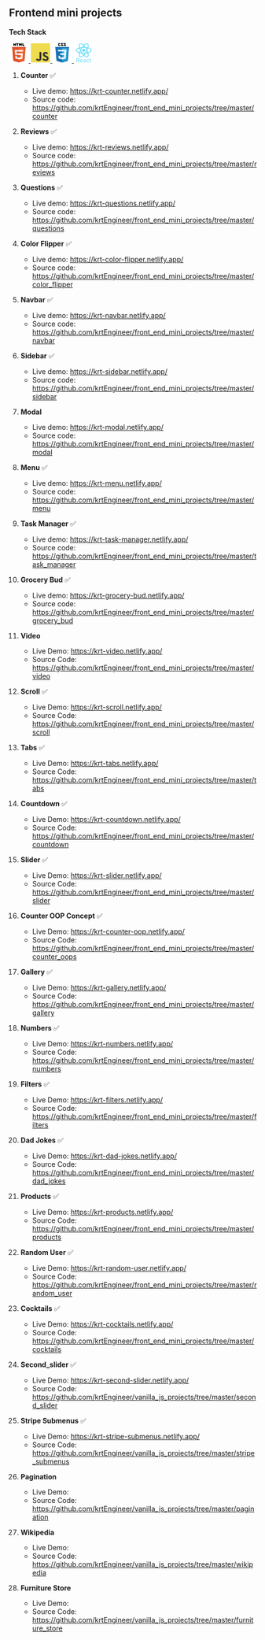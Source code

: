 ## Frontend mini projects

**Tech Stack**

<a href="https://www.w3.org/html/" target="_blank" rel="noreferrer"> <img src="https://raw.githubusercontent.com/devicons/devicon/master/icons/html5/html5-original-wordmark.svg" alt="html5" width="40" height="40"/> </a> <a href="https://developer.mozilla.org/en-US/docs/Web/JavaScript" target="_blank" rel="noreferrer"> <img src="https://raw.githubusercontent.com/devicons/devicon/master/icons/javascript/javascript-original.svg" alt="javascript" width="40" height="40"/> </a> <a href="https://www.w3schools.com/css/" target="_blank" rel="noreferrer"> <img src="https://raw.githubusercontent.com/devicons/devicon/master/icons/css3/css3-original-wordmark.svg" alt="css3" width="40" height="40"/> </a> <a href="https://reactjs.org/" target="_blank" rel="noreferrer"> <img src="https://raw.githubusercontent.com/devicons/devicon/master/icons/react/react-original-wordmark.svg" alt="react" width="40" height="40"/> </a>

1. **Counter** :white_check_mark:

   - Live demo: https://krt-counter.netlify.app/
   - Source code: https://github.com/krtEngineer/front_end_mini_projects/tree/master/counter

2. **Reviews** :white_check_mark:

   - Live demo: https://krt-reviews.netlify.app/
   - Source code: https://github.com/krtEngineer/front_end_mini_projects/tree/master/reviews

3. **Questions** :white_check_mark:

   - Live demo: https://krt-questions.netlify.app/
   - Source code: https://github.com/krtEngineer/front_end_mini_projects/tree/master/questions

4. **Color Flipper** :white_check_mark:

   - Live demo: https://krt-color-flipper.netlify.app/
   - Source code: https://github.com/krtEngineer/front_end_mini_projects/tree/master/color_flipper

5. **Navbar** :white_check_mark:

   - Live demo: https://krt-navbar.netlify.app/
   - Source code: https://github.com/krtEngineer/front_end_mini_projects/tree/master/navbar

6. **Sidebar** :white_check_mark:

   - Live demo: https://krt-sidebar.netlify.app/
   - Source code: https://github.com/krtEngineer/front_end_mini_projects/tree/master/sidebar

7. **Modal**

   - Live demo: https://krt-modal.netlify.app/
   - Source code: https://github.com/krtEngineer/front_end_mini_projects/tree/master/modal

8. **Menu** :white_check_mark:

   - Live demo: https://krt-menu.netlify.app/
   - Source code: https://github.com/krtEngineer/front_end_mini_projects/tree/master/menu

9. **Task Manager** :white_check_mark:

   - Live demo: https://krt-task-manager.netlify.app/
   - Source code: https://github.com/krtEngineer/front_end_mini_projects/tree/master/task_manager

10. **Grocery Bud** :white_check_mark:

    - Live demo: https://krt-grocery-bud.netlify.app/
    - Source code: https://github.com/krtEngineer/front_end_mini_projects/tree/master/grocery_bud

11. **Video**

    - Live Demo: https://krt-video.netlify.app/
    - Source Code: https://github.com/krtEngineer/front_end_mini_projects/tree/master/video

12. **Scroll** :white_check_mark:

    - Live Demo: https://krt-scroll.netlify.app/
    - Source Code: https://github.com/krtEngineer/front_end_mini_projects/tree/master/scroll

13. **Tabs** :white_check_mark:

    - Live Demo: https://krt-tabs.netlify.app/
    - Source Code: https://github.com/krtEngineer/front_end_mini_projects/tree/master/tabs

14. **Countdown** :white_check_mark:

    - Live Demo: https://krt-countdown.netlify.app/
    - Source Code: https://github.com/krtEngineer/front_end_mini_projects/tree/master/countdown

15. **Slider** :white_check_mark:

    - Live Demo: https://krt-slider.netlify.app/
    - Source Code: https://github.com/krtEngineer/front_end_mini_projects/tree/master/slider

16. **Counter OOP Concept** :white_check_mark:

    - Live Demo: https://krt-counter-oop.netlify.app/
    - Source Code: https://github.com/krtEngineer/front_end_mini_projects/tree/master/counter_oops

17. **Gallery** :white_check_mark:

    - Live Demo: https://krt-gallery.netlify.app/
    - Source Code: https://github.com/krtEngineer/front_end_mini_projects/tree/master/gallery

18. **Numbers** :white_check_mark:

    - Live Demo: https://krt-numbers.netlify.app/
    - Source Code: https://github.com/krtEngineer/front_end_mini_projects/tree/master/numbers

19. **Filters** :white_check_mark:

    - Live Demo: https://krt-filters.netlify.app/
    - Source Code: https://github.com/krtEngineer/front_end_mini_projects/tree/master/filters

20. **Dad Jokes** :white_check_mark:

    - Live Demo: https://krt-dad-jokes.netlify.app/
    - Source Code: https://github.com/krtEngineer/front_end_mini_projects/tree/master/dad_jokes

21. **Products** :white_check_mark:

    - Live Demo: https://krt-products.netlify.app/
    - Source Code: https://github.com/krtEngineer/front_end_mini_projects/tree/master/products

22. **Random User** :white_check_mark:

    - Live Demo: https://krt-random-user.netlify.app/
    - Source Code: https://github.com/krtEngineer/front_end_mini_projects/tree/master/random_user

23. **Cocktails** :white_check_mark:

    - Live Demo: https://krt-cocktails.netlify.app/
    - Source Code: https://github.com/krtEngineer/front_end_mini_projects/tree/master/cocktails

24. **Second_slider** :white_check_mark:

    - Live Demo: https://krt-second-slider.netlify.app/
    - Source Code: https://github.com/krtEngineer/vanilla_js_projects/tree/master/second_slider

25. **Stripe Submenus** :white_check_mark:

    - Live Demo: https://krt-stripe-submenus.netlify.app/
    - Source Code: https://github.com/krtEngineer/vanilla_js_projects/tree/master/stripe_submenus

26. **Pagination**

    - Live Demo:
    - Source Code: https://github.com/krtEngineer/vanilla_js_projects/tree/master/pagination

27. **Wikipedia**

    - Live Demo:
    - Source Code: https://github.com/krtEngineer/vanilla_js_projects/tree/master/wikipedia

28. **Furniture Store**

    - Live Demo:
    - Source Code: https://github.com/krtEngineer/vanilla_js_projects/tree/master/furniture_store

